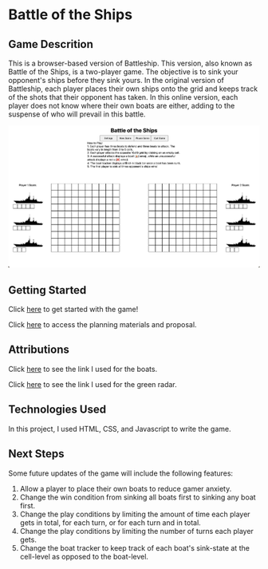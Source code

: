 # Battle of the Ships

## Game Descrition
This is a browser-based version of Battleship. This version, also known as Battle of the Ships, is a two-player game. The objective is to sink your opponent's ships before they sink yours. In the original version of Battleship, each player places their own ships onto the grid and keeps track of the shots that their opponent has taken. In this online version, each player does not know where their own boats are either, adding to the suspense of who will prevail in this battle.

![Battle of the Ships Landing Page](./animate/Game-Landing-Page.png)

## Getting Started
Click [here](https://battle-of-the-ships.netlify.app/) to get started with the game!

Click [here](./PROPOSAL.md) to access the planning materials and proposal.

## Attributions

Click [here](https://t3.ftcdn.net/jpg/06/84/62/38/360_F_684623836_9i23UJZfuWBhjS49vQpwGcEc22p3XTaS.jpg) to see the link I used for the boats.

Click [here](https://e7.pngegg.com/pngimages/197/305/png-clipart-computer-icons-airport-surveillance-radar-air-traffic-control-effective-miscellaneous-company.png) to see the link I used for the green radar.

## Technologies Used

In this project, I used HTML, CSS, and Javascript to write the game.

## Next Steps

Some future updates of the game will include the following features:

1. Allow a player to place their own boats to reduce gamer anxiety.
2. Change the win condition from sinking all boats first to sinking any boat first.
3. Change the play conditions by limiting the amount of time each player gets in total, for each turn, or for each turn and in total.
4. Change the play conditions by limiting the number of turns each player gets.
5. Change the boat tracker to keep track of each boat's sink-state at the cell-level as opposed to the boat-level.